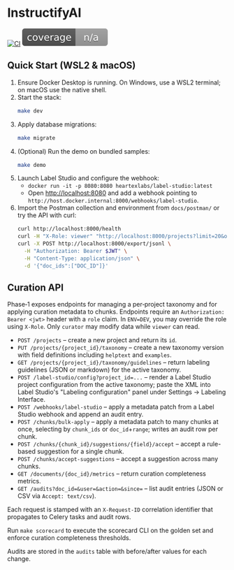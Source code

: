# InstructifyAI

[![CI](https://github.com/InstructifyAI/InstructifyAI/actions/workflows/ci.yml/badge.svg)](https://github.com/InstructifyAI/InstructifyAI/actions/workflows/ci.yml)
[![Coverage](coverage.svg)](coverage.svg)

## Quick Start (WSL2 & macOS)

1. Ensure Docker Desktop is running. On Windows, use a WSL2 terminal; on macOS use the native shell.
2. Start the stack:
   ```bash
   make dev
   ```
3. Apply database migrations:
   ```bash
   make migrate
   ```
4. (Optional) Run the demo on bundled samples:
   ```bash
   make demo
   ```
5. Launch Label Studio and configure the webhook:
   - `docker run -it -p 8080:8080 heartexlabs/label-studio:latest`
   - Open <http://localhost:8080> and add a webhook pointing to `http://host.docker.internal:8000/webhooks/label-studio`.
6. Import the Postman collection and environment from `docs/postman/` or try the API with curl:
   ```bash
   curl http://localhost:8000/health
   curl -H "X-Role: viewer" "http://localhost:8000/projects?limit=20&offset=0&q=dev"
   curl -X POST http://localhost:8000/export/jsonl \
     -H "Authorization: Bearer $JWT" \
     -H "Content-Type: application/json" \
     -d '{"doc_ids":["DOC_ID"]}'
   ```

## Curation API

Phase‑1 exposes endpoints for managing a per‑project taxonomy and for applying
curation metadata to chunks. Endpoints require an `Authorization: Bearer <jwt>`
header with a `role` claim. In `ENV=DEV`, you may override the role using
`X-Role`. Only `curator` may modify data while `viewer` can read.

* `POST /projects` – create a new project and return its `id`.
* `PUT /projects/{project_id}/taxonomy` – create a new taxonomy version with
  field definitions including `helptext` and `examples`.
* `GET /projects/{project_id}/taxonomy/guidelines` – return labeling guidelines
  (JSON or markdown) for the active taxonomy.
* `POST /label-studio/config?project_id=...` – render a Label Studio project configuration from the active taxonomy; paste the XML into Label Studio's "Labeling configuration" panel under Settings → Labeling Interface.
* `POST /webhooks/label-studio` – apply a metadata patch from a Label Studio
  webhook and append an audit entry.
* `POST /chunks/bulk-apply` – apply a metadata patch to many chunks at once,
  selecting by `chunk_ids` or `doc_id`+`range`; writes an audit row per chunk.
* `POST /chunks/{chunk_id}/suggestions/{field}/accept` – accept a rule-based
  suggestion for a single chunk.
* `POST /chunks/accept-suggestions` – accept a suggestion across many chunks.
* `GET /documents/{doc_id}/metrics` – return curation completeness metrics.
* `GET /audits?doc_id=&user=&action=&since=` – list audit entries (JSON or CSV via `Accept: text/csv`).

Each request is stamped with an `X-Request-ID` correlation identifier that
propagates to Celery tasks and audit rows.

Run `make scorecard` to execute the scorecard CLI on the golden set and enforce
curation completeness thresholds.

Audits are stored in the `audits` table with before/after values for each
change.
